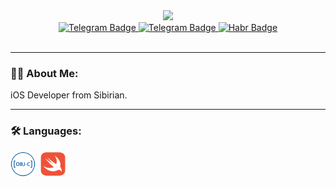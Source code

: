 <div id="header" align="center">
  <img src="https://media.giphy.com/media/yNU0cGq2Cu36sCf1WL/giphy.gif" width="100"/>
</div>

<div id="badges" align="center">
  <a href="https://t.me/dev_lis">
    <img src=https://img.shields.io/static/v1?style=for-the-badge&message=Telegram&color=26A5E4&logo=Telegram&logoColor=FFFFFF&label= alt="Telegram Badge"/>
  </a>
  <a href="https://www.facebook.com/profile.php?id=100077695834120">
    <img src=https://img.shields.io/static/v1?style=for-the-badge&message=Facebook&color=1877F2&logo=Facebook&logoColor=FFFFFF&label= alt="Telegram Badge"/>
  </a>
  <a href="https://habr.com/ru/users/MrLis/">
    <img src=https://img.shields.io/static/v1?style=for-the-badge&message=Habr&color=65A3BE&logo=Habr&logoColor=FFFFFF&label= alt="Habr Badge"/>
  </a>
</div>

<div id="badges" align="center">
  <img src="https://komarev.com/ghpvc/?username=dev-lis&style=flat-square&color=blue" alt=""/>
</div>

---

### :man_technologist: About Me:
iOS Developer from Sibirian.

---

### :hammer_and_wrench: Languages:
<div>
  <img src="https://github.com/devicons/devicon/blob/master/icons/objectivec/objectivec-plain.svg" title="Swift" alt="Swift" width="40" height="40"/>&nbsp;
  <img src="https://github.com/devicons/devicon/blob/master/icons/swift/swift-original.svg" title="Swift" alt="Swift" width="40" height="40"/>&nbsp;
</div>
